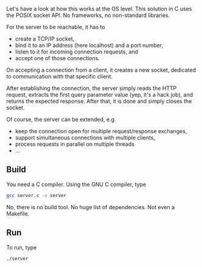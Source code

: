 Let's have a look at how this works at the OS level.  This solution in C uses
the POSIX socket API.  No frameworks, no non-standard libraries.

For the server to be reachable, it has to

* create a TCP/IP socket,
* bind it to an IP address (here localhost) and a port number,
* listen to it for incoming connection requests, and
* accept one of those connections.

On accepting a connection from a client, it creates a new socket, dedicated to
communication with that specific client.

After establishing the connection, the server simply reads the HTTP request,
extracts the first query parameter value (yep, it's a hack job), and returns
the expected response.  After that, it is done and simply closes the socket.

Of course, the server can be extended, e.g.

* keep the connection open for multiple request/response exchanges,
* support simultaneous connections with multiple clients,
* process requests in parallel on multiple threads
* ...


## Build

You need a C compiler.  Using the GNU C compiler, type

```sh
gcc server.c -o server
```

No, there is no build tool.  No huge list of dependencies.  Not even
a Makefile.


## Run

To run, type

```sh
./server
```

